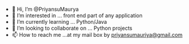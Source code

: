 - 👋 Hi, I’m @PriyansuMaurya
- 👀 I’m interested in ...  front end part of any application
- 🌱 I’m currently learning ... Python/Java
- 💞️ I’m looking to collaborate on ... Python projects
- 📫 How to reach me ...at my mail box by priyansumauriya@gmail.com

<!---
PriyansuMaurya/PriyansuMaurya is a ✨ special ✨ repository because its `README.md` (this file) appears on your GitHub profile.
You can click the Preview link to take a look at your changes.
--->
